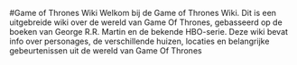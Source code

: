 #Game of Thrones Wiki 
Welkom bij de Game of Thrones Wiki. Dit is een uitgebreide wiki over de wereld van Game Of Thrones, gebasseerd op de boeken van George R.R. Martin en de bekende HBO-serie.
Deze wiki bevat info over personages, de verschillende huizen, locaties en belangrijke gebeurtenissen uit de wereld van Game Of Thrones
